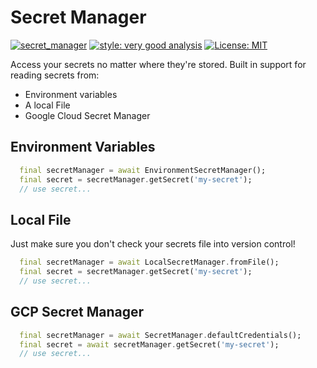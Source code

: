 # Secret Manager

[![secret_manager](https://github.com/Morel-Tech/secret_manager/actions/workflows/secret_manager.yaml/badge.svg?branch=main&event=push)](https://github.com/Morel-Tech/secret_manager/actions/workflows/secret_manager.yaml)
[![style: very good analysis][very_good_analysis_badge]][very_good_analysis_link]
[![License: MIT][license_badge]][license_link]

Access your secrets no matter where they're stored. Built in support for reading secrets from:
- Environment variables
- A local File
- Google Cloud Secret Manager

## Environment Variables

```dart
  final secretManager = await EnvironmentSecretManager();
  final secret = secretManager.getSecret('my-secret');
  // use secret...
```

## Local File

Just make sure you don't check your secrets file into version control!

```dart
  final secretManager = await LocalSecretManager.fromFile();
  final secret = secretManager.getSecret('my-secret');
  // use secret...
```

## GCP Secret Manager

```dart
  final secretManager = await SecretManager.defaultCredentials();
  final secret = await secretManager.getSecret('my-secret');
  // use secret...
```


[license_badge]: https://img.shields.io/badge/license-MIT-blue.svg
[license_link]: https://opensource.org/licenses/MIT
[very_good_analysis_badge]: https://img.shields.io/badge/style-very_good_analysis-B22C89.svg
[very_good_analysis_link]: https://pub.dev/packages/very_good_analysis
